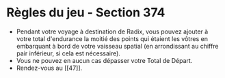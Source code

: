 # Règles du jeu - Section 374

- Pendant votre voyage à destination de Radix, vous pouvez ajouter à votre total d'endurance la moitié des points qui étaient les vôtres en embarquant à bord de votre vaisseau spatial (en arrondissant au chiffre pair inférieur, si cela est nécessaire).
- Vous ne pouvez en aucun cas dépasser votre Total de Départ. 
- Rendez-vous au [[47]].